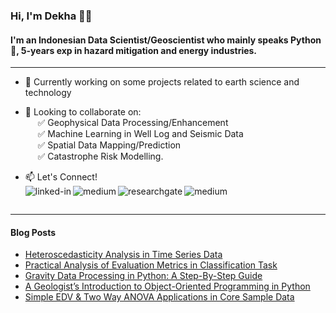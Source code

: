### Hi, I'm Dekha 👋👋
#### I'm an Indonesian Data Scientist/Geoscientist who mainly speaks Python :snake:, 5-years exp in hazard mitigation and energy industries.
------------------
- 🔭 Currently working on some projects related to earth science and technology
- 👯 Looking to collaborate on:
  <br>
  &nbsp;&nbsp;&nbsp;&nbsp;&nbsp;:white_check_mark: Geophysical Data Processing/Enhancement
  <br>
  &nbsp;&nbsp;&nbsp;&nbsp;&nbsp;:white_check_mark: Machine Learning in Well Log and Seismic Data
  <br>
  &nbsp;&nbsp;&nbsp;&nbsp;&nbsp;:white_check_mark: Spatial Data Mapping/Prediction
  <br>
  &nbsp;&nbsp;&nbsp;&nbsp;&nbsp;:white_check_mark: Catastrophe Risk Modelling.
- 📫 Let's Connect!
  <br>
  [<img align="left" alt="linked-in" src="https://img.shields.io/badge/linkedin-%230077B5.svg?&style=for-the-badge&logo=linkedin&logoColor=white" />](https://www.linkedin.com/in/mordekhai/)
  [<img align="left" alt="medium" src="https://img.shields.io/badge/medium-%2312100E.svg?&style=for-the-badge&logo=medium&logoColor=white" />](https://medium.com/@dekha51)
  [<img align="left" alt="researchgate" src="https://img.shields.io/badge/Research_Gate-00CCBB.svg?&style=for-the-badge&logo=ResearchGate&logoColor=white" />](https://www.researchgate.net/profile/Mordekhai-Mordekhai)
  [<img align="left" alt="medium" src="https://img.shields.io/badge/Webpage-Geovartha.id-orange?&style=for-the-badge&logoColor=white" />](https://geovartha.id)

  <br>
---------------------
#### Blog Posts
<!-- BLOG-POST-LIST:START -->
- [Heteroscedasticity Analysis in Time Series Data](https://python.plainenglish.io/heteroscedasticity-analysis-in-time-series-data-fee51503cc0e?source=rss-b8b6e40697fb------2)
- [Practical Analysis of Evaluation Metrics in Classification Task](https://python.plainenglish.io/practical-analysis-of-evaluation-metrics-in-classification-task-ae856e34a0d5?source=rss-b8b6e40697fb------2)
- [Gravity Data Processing in Python: A Step-By-Step Guide](https://python.plainenglish.io/gravity-data-processing-in-python-a-step-by-step-guide-57db4756d056?source=rss-b8b6e40697fb------2)
- [A Geologist’s Introduction to Object-Oriented Programming in Python](https://medium.com/pythonland/a-geologists-introduction-to-object-oriented-programming-in-python-3ba51f55ebbc?source=rss-b8b6e40697fb------2)
- [Simple EDV &amp; Two Way ANOVA Applications in Core Sample Data](https://ai.plainenglish.io/simple-edv-two-way-anova-applications-in-core-sample-data-acf83213071b?source=rss-b8b6e40697fb------2)
<!-- BLOG-POST-LIST:END -->
<!--
**dekha51/dekha51** is a ✨ _special_ ✨ repository because its `README.md` (this file) appears on your GitHub profile.

Here are some ideas to get you started:

- 🔭 I’m currently working on ...
- 🌱 I’m currently learning ...
- 👯 I’m looking to collaborate on ...
- 🤔 I’m looking for help with ...
- 💬 Ask me about ...
- 📫 How to reach me: ...
- 😄 Pronouns: ...
- ⚡ Fun fact: ...
-->
